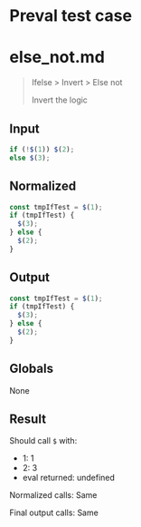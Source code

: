 # Preval test case

# else_not.md

> Ifelse > Invert > Else not
>
> Invert the logic

## Input

`````js filename=intro
if (!$(1)) $(2);
else $(3);
`````

## Normalized

`````js filename=intro
const tmpIfTest = $(1);
if (tmpIfTest) {
  $(3);
} else {
  $(2);
}
`````

## Output

`````js filename=intro
const tmpIfTest = $(1);
if (tmpIfTest) {
  $(3);
} else {
  $(2);
}
`````

## Globals

None

## Result

Should call `$` with:
 - 1: 1
 - 2: 3
 - eval returned: undefined

Normalized calls: Same

Final output calls: Same
